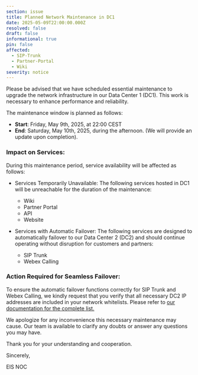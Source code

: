 ```yaml
---
section: issue
title: Planned Network Maintenance in DC1
date: 2025-05-09T22:00:00.000Z
resolved: false
draft: false
informational: true
pin: false
affected:
  - SIP-Trunk
  - Partner-Portal
  - Wiki
severity: notice
---
```

Please be advised that we have scheduled essential maintenance to upgrade the network infrastructure in our Data Center 1 (DC1). This work is necessary to enhance performance and reliability.



The maintenance window is planned as follows:

* **Start**: Friday, May 9th, 2025, at 22:00 CEST
* **End**: Saturday, May 10th, 2025, during the afternoon. (We will provide an update upon completion).

### Impact on Services:

During this maintenance period, service availability will be affected as follows:

* Services Temporarily Unavailable: The following services hosted in DC1 will be unreachable for the duration of the maintenance:

  * Wiki
  * Partner Portal
  * API
  * Website
* Services with Automatic Failover: The following services are designed to automatically failover to our Data Center 2 (DC2) and should continue operating without disruption for customers and partners:

  * SIP Trunk
  * Webex Calling



### Action Required for Seamless Failover:



To ensure the automatic failover functions correctly for SIP Trunk and Webex Calling, we kindly request that you verify that all necessary DC2 IP addresses are included in your network whitelists. Please refer to [our documentation for the complete list.](https://wiki.teameis.it/it/VoIP/Eis-Trunksip/Requisiti-Tecnici)

[](https://wiki.teameis.it/it/VoIP/Eis-Trunksip/Requisiti-Tecnici)

We apologize for any inconvenience this necessary maintenance may cause. Our team is available to clarify any doubts or answer any questions you may have.



Thank you for your understanding and cooperation.



Sincerely,



EIS NOC
